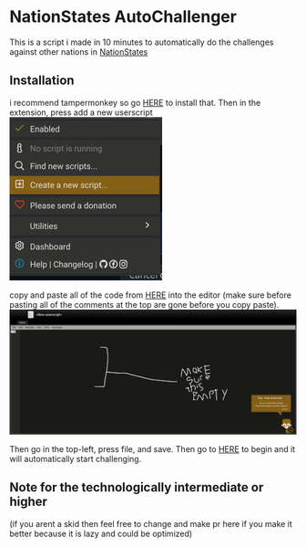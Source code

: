 # NationStates AutoChallenger
This is a script i made in 10 minutes to automatically do the challenges against other nations in [NationStates](https://www.nationstates.net/)

## Installation
i recommend tampermonkey so go [HERE](https://www.tampermonkey.net/index.php?locale=en) to install that.
Then in the extension, press add a new userscript <img src="https://github.com/HallowedSpace/NationStates-Challenger/blob/main/createscript.png">

copy and paste all of the code from [HERE](https://raw.githubusercontent.com/HallowedSpace/NationStates-Challenger/main/script.js) into the editor (make sure before pasting all of the comments at the top are gone before you copy paste).
<img src="https://github.com/HallowedSpace/NationStates-Challenger/blob/main/editor.png">

Then go in the top-left, press file, and save. Then go to [HERE](https://www.nationstates.net/page=challenge/matchmaker=1) to begin and it will automatically start challenging. 


## Note for the technologically intermediate or higher
(if you arent a skid then feel free to change and make pr here if you make it better because it is lazy and could be optimized)
